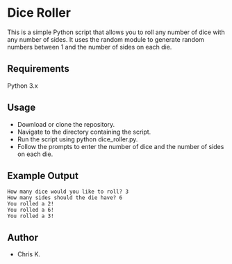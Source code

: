 # Dice Roller
This is a simple Python script that allows you to roll any number of dice with any number of sides. It uses the random module to generate random numbers between 1 and the number of sides on each die.

## Requirements
Python 3.x
## Usage
* Download or clone the repository.  
* Navigate to the directory containing the script.  
* Run the script using python dice_roller.py.  
* Follow the prompts to enter the number of dice and the number of sides on each die.

## Example Output
```
How many dice would you like to roll? 3  
How many sides should the die have? 6  
You rolled a 2!  
You rolled a 6!  
You rolled a 3!
```

## Author 
* Chris K.
